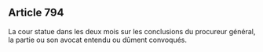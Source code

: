 Article 794
----
La cour statue dans les deux mois sur les conclusions du procureur général, la
partie ou son avocat entendu ou dûment convoqués.

